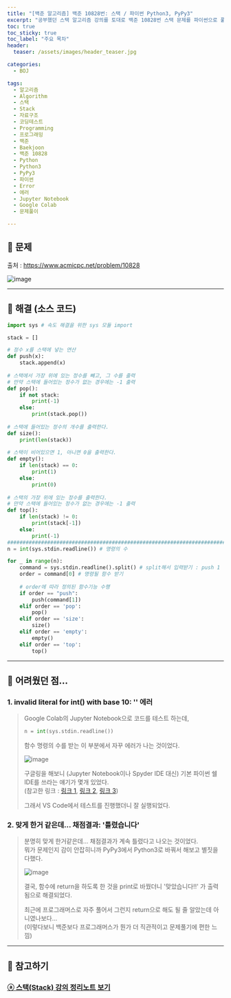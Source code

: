 ```yaml
---
title: "[백준 알고리즘] 백준 10828번: 스택 / 파이썬 Python3, PyPy3"
excerpt: "공부했던 스택 알고리즘 강의를 토대로 백준 10828번 스택 문제를 파이썬으로 풀어보았다."
toc: true
toc_sticky: true
toc_label: "주요 목차"
header:
  teaser: /assets/images/header_teaser.jpg

categories:
  - BOJ

tags:
  - 알고리즘
  - Algorithm
  - 스택
  - Stack
  - 자료구조
  - 코딩테스트
  - Programming
  - 프로그래밍
  - 백준
  - Baekjoon
  - 백준 10828
  - Python
  - Python3
  - PyPy3
  - 파이썬
  - Error
  - 에러
  - Jupyter Notebook
  - Google Colab
  - 문제풀이

---
```


## 🔔 문제

출처 : <https://www.acmicpc.net/problem/10828>

![image](https://user-images.githubusercontent.com/78403443/136678349-bf120a81-c0e7-42be-8899-d2fb5e4eda48.png)

---

## 🔐 해결 (소스 코드)

```python
import sys # 속도 해결을 위한 sys 모듈 import

stack = []

# 정수 x를 스택에 넣는 연산
def push(x):
    stack.append(x)
    
# 스택에서 가장 위에 있는 정수를 빼고, 그 수를 출력
# 만약 스택에 들어있는 정수가 없는 경우에는 -1 출력
def pop():
    if not stack:
        print(-1) 
    else:
        print(stack.pop())
   
# 스택에 들어있는 정수의 개수를 출력한다.
def size():
    print(len(stack))
    
# 스택이 비어있으면 1, 아니면 0을 출력한다.
def empty():
    if len(stack) == 0:
        print(1)
    else:
        print(0)
   
# 스택의 가장 위에 있는 정수를 출력한다. 
# 만약 스택에 들어있는 정수가 없는 경우에는 -1 출력
def top():
    if len(stack) != 0:
        print(stack[-1])
    else:
        print(-1)
############################################################################
n = int(sys.stdin.readline()) # 명령의 수

for _ in range(n):
    command = sys.stdin.readline().split() # split해서 입력받기 : push 1 같은 애들을 분리하기 위해서...
    order = command[0] # 명령될 함수 받기
    
    # order에 따라 정의된 함수기능 수행
    if order == "push":
        push(command[1])
    elif order == 'pop':
        pop()
    elif order == 'size':
        size()
    elif order == 'empty':
        empty()
    elif order == 'top':
        top()      
```

---

## 🧱 어려웠던 점...

### 1. invalid literal for int() with base 10: '' 에러

>Google Colab의 Jupyter Notebook으로 코드를 테스트 하는데, 
>
>```python
>n = int(sys.stdin.readline())
>```
>
> 함수 명령의 수를 받는 이 부분에서 자꾸 에러가 나는 것이었다.
>
>![image](https://user-images.githubusercontent.com/78403443/136678519-b60c24ff-36ba-4f48-985b-1c8de6ee1b84.png)
>
>구글링을 해보니 (Jupyter Notebook이나 Spyder IDE 대신) 기본 파이썬 쉘 IDE를 쓰라는 얘기가 몇개 있었다.<br>(참고한 링크 : [링크 1](https://www.acmicpc.net/board/view/38043), [링크 2](https://hashcode.co.kr/questions/8200/python-jupyter-notebook%EC%97%90%EC%84%9C-readline), [링크 3](https://velog.io/@zini/AlgorithmPython%EB%B0%B1%EC%A4%8010828%EB%B2%88%EC%8A%A4%ED%83%9D))
>
>그래서 VS Code에서 테스트를 진행했더니 잘 실행되었다.

### 2. 맞게 한거 같은데... 채점결과: '틀렸습니다'

> 분명히 맞게 한거같은데... 채점결과가 계속 틀렸다고 나오는 것이었다.<br>뭐가 문제인지 감이 안잡히니까 PyPy3에서 Python3로 바꿔서 해보고 별짓을 다했다.
>
> ![image](https://user-images.githubusercontent.com/78403443/136678651-f67ce10e-d9ee-42d4-a9e2-f4bc108f773a.png)
>
> 결국, 함수에 return을 하도록 한 것을 print로 바꿨더니 '맞았습니다!!' 가 출력됨으로 해결되었다.
>
> 최근에 프로그래머스로 자주 풀어서 그런지 return으로 해도 될 줄 알았는데 아니였나보다...<br>(이렇다보니 백준보다 프로그래머스가 뭔가 더 직관적이고 문제풀기에 편한 느낌)

---

## 👣 참고하기

### [ⓐ 스택(Stack) 강의 정리노트 보기](https://iceman-brandon.github.io/playdata1/%EC%8A%A4%ED%83%9D-&-%ED%81%90/#part-1-%EC%8A%A4%ED%83%9D)